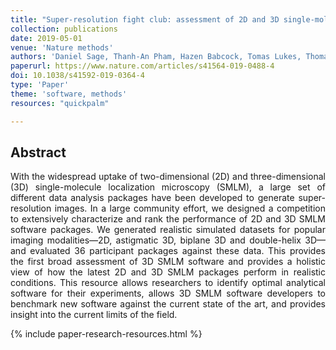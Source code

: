 ```yaml
---
title: "Super-resolution fight club: assessment of 2D and 3D single-molecule localization microscopy software"
collection: publications
date: 2019-05-01
venue: 'Nature methods'
authors: 'Daniel Sage, Thanh-An Pham, Hazen Babcock, Tomas Lukes, Thomas Pengo, Jerry Chao, Ramraj Velmurugan, Alex Herbert, Anurag Agrawal, Silvia Colabrese, Ann Wheeler, Anna Archetti, Bernd Rieger, Raimund Ober, Guy M Hagen, Jean-Baptiste Sibarita, Jonas Ries, Ricardo Henriques, Michael Unser, Seamus Holden'
paperurl: https://www.nature.com/articles/s41564-019-0488-4
doi: 10.1038/s41592-019-0364-4
type: 'Paper'
theme: 'software, methods'
resources: "quickpalm"

---
```


<h2> Abstract </h2>
<p align= "justify">
With the widespread uptake of two-dimensional (2D) and three-dimensional (3D) single-molecule localization microscopy (SMLM), a large set of different data analysis packages have been developed to generate super-resolution images. In a large community effort, we designed a competition to extensively characterize and rank the performance of 2D and 3D SMLM software packages. We generated realistic simulated datasets for popular imaging modalities—2D, astigmatic 3D, biplane 3D and double-helix 3D—and evaluated 36 participant packages against these data. This provides the first broad assessment of 3D SMLM software and provides a holistic view of how the latest 2D and 3D SMLM packages perform in realistic conditions. This resource allows researchers to identify optimal analytical software for their experiments, allows 3D SMLM software developers to benchmark new software against the current state of the art, and provides insight into the current limits of the field.

{% include paper-research-resources.html %}
